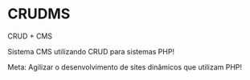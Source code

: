 # CRUDMS

CRUD + CMS

Sistema CMS utilizando CRUD para sistemas PHP!

Meta: Agilizar o desenvolvimento de sites dinâmicos que utilizam PHP!
